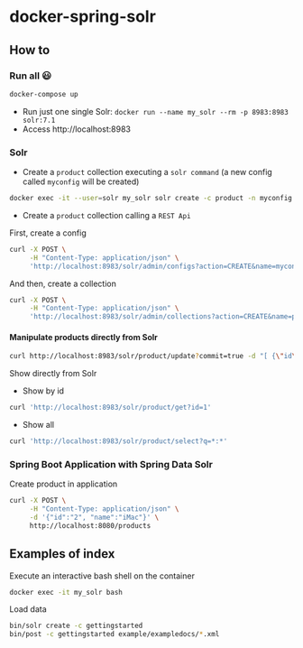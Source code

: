 # docker-spring-solr

## How to

### Run all :smiley:

```bash
docker-compose up
```

- Run just one single Solr: `docker run --name my_solr --rm -p 8983:8983 solr:7.1`
- Access http://localhost:8983

### Solr

- Create a `product` collection executing a `solr command` (a new config called `myconfig` will be created)

```bash
docker exec -it --user=solr my_solr solr create -c product -n myconfig
```

- Create a `product` collection calling a `REST Api`

First, create a config

```bash
curl -X POST \
     -H "Content-Type: application/json" \
     'http://localhost:8983/solr/admin/configs?action=CREATE&name=myconfig&baseConfigSet=_default'
```

And then, create a collection

```bash
curl -X POST \
     -H "Content-Type: application/json" \
     'http://localhost:8983/solr/admin/collections?action=CREATE&name=product&numShards=2&replicationFactor=2&maxShardsPerNode=2&collection.configName=myconfig'
```

#### Manipulate products directly from Solr

```bash
curl http://localhost:8983/solr/product/update?commit=true -d "[ {\"id\" : \"1\",  \"name\" : \"Smartphone\" }]"
```

Show directly from Solr

- Show by id
```bash
curl 'http://localhost:8983/solr/product/get?id=1'
```

- Show all
```bash
curl 'http://localhost:8983/solr/product/select?q=*:*'
```

### Spring Boot Application with Spring Data Solr

Create product in application

```bash
curl -X POST \
     -H "Content-Type: application/json" \
     -d '{"id":"2", "name":"iMac"}' \
     http://localhost:8080/products
```

## Examples of index

Execute an interactive bash shell on the container

```bash
docker exec -it my_solr bash
```

Load data

```bash
bin/solr create -c gettingstarted
bin/post -c gettingstarted example/exampledocs/*.xml
```
